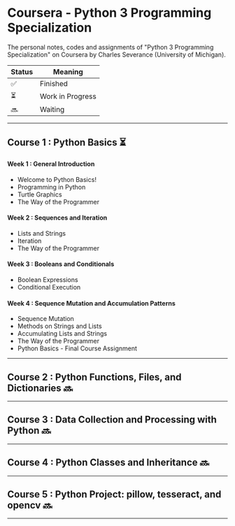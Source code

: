 # Coursera - Python 3 Programming Specialization
The personal notes, codes and assignments of "Python 3 Programming Specialization" on Coursera by Charles Severance (University of Michigan).

| Status | Meaning |
|--|--|
| ✅ | Finished |
| ⏳| Work in Progress |
| 🔜 | Waiting |


----

## Course 1 : Python Basics ⏳
#### Week 1 : General Introduction
* Welcome to Python Basics!
* Programming in Python
* Turtle Graphics
* The Way of the Programmer

#### Week 2 : Sequences and Iteration
* Lists and Strings
* Iteration
* The Way of the Programmer

#### Week 3 : Booleans and Conditionals
* Boolean Expressions
* Conditional Execution

#### Week 4 : Sequence Mutation and Accumulation Patterns
* Sequence Mutation
* Methods on Strings and Lists
* Accumulating Lists and Strings
* The Way of the Programmer
* Python Basics - Final Course Assignment

----

## Course 2 : Python Functions, Files, and Dictionaries 🔜

----

## Course 3 : Data Collection and Processing with Python 🔜

----

## Course 4 : Python Classes and Inheritance 🔜

----

## Course 5 : Python Project: pillow, tesseract, and opencv 🔜

----
